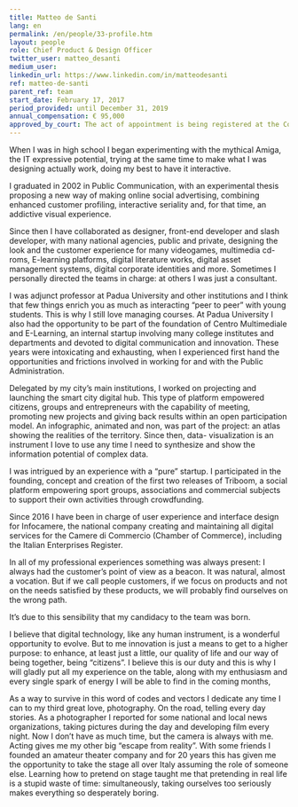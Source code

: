 ```yaml
---
title: Matteo de Santi
lang: en
permalink: /en/people/33-profile.htm
layout: people
role: Chief Product & Design Officer
twitter_user: matteo_desanti
medium_user:
linkedin_url: https://www.linkedin.com/in/matteodesanti
ref: matteo-de-santi
parent_ref: team
start_date: February 17, 2017
period_provided: until December 31, 2019
annual_compensation: € 95,000
approved_by_court: The act of appointment is being registered at the Court of Auditors
---
```

When I was in high school I began experimenting with the mythical Amiga, the IT expressive potential, trying at the same time to make what I was designing actually work, doing my best to have it interactive.

I graduated in 2002 in Public Communication, with an experimental thesis proposing a new way of making online social advertising, combining enhanced customer profiling, interactive seriality and, for that time, an addictive visual experience.

Since then I have collaborated as designer, front-end developer and slash developer, with many national agencies, public and private, designing the look and the customer experience for many videogames, multimedia cd-roms, E-learning platforms, digital literature works, digital asset management systems, digital corporate identities and more. Sometimes I personally directed the teams in charge: at others I was just a consultant.

I was adjunct professor at Padua University and other institutions and I think that few things enrich you as much as interacting “peer to peer” with young students. This is why I still love managing courses. At Padua University I also had the opportunity to be part of the foundation of Centro Multimediale and E-Learning, an internal startup involving many college institutes and departments and devoted to digital communication and innovation. These years were intoxicating and exhausting, when I experienced first hand the opportunities and frictions involved in working for and with the Public Administration.

Delegated by my city’s main institutions, I worked on projecting and launching the smart city digital hub. This type of platform empowered citizens, groups and entrepreneurs with the capability of meeting, promoting new projects and giving back results within an open participation model. An infographic, animated and non, was part of the project: an atlas showing the realities of the territory. Since then, data- visualization is an instrument I love to use any time I need to synthesize and show the information potential of complex data.

I was intrigued by an experience with a “pure” startup. I participated in the founding, concept and creation of the first two releases of Triboom, a social platform empowering sport groups, associations and commercial subjects to support their own activities through crowdfunding.

Since 2016 I have been in charge of user experience and interface design for Infocamere, the national company creating and maintaining all digital services for the Camere di Commercio (Chamber of Commerce), including the Italian Enterprises Register.

In all of my professional experiences something was always present: I always had the customer’s point of view as a beacon. It was natural, almost a vocation. But if we call people customers, if we focus on products and not on the needs satisfied by these products, we will probably find ourselves on the wrong path.

It’s due to this sensibility that my candidacy to the team was born.

I believe that digital technology, like any human instrument, is a wonderful opportunity to evolve. But to me innovation is just a means to get to a higher purpose: to enhance, at least just a little, our quality of life and our way of being together, being “citizens”. I believe this is our duty and this is why I will gladly put all my experience on the table, along with my enthusiasm and every single spark of energy I will be able to find in the coming months,

As a way to survive in this word of codes and vectors I dedicate any time I can to my third great love, photography. On the road, telling every day stories. As a photographer I reported for some national and local news organizations, taking pictures during the day and developing film every night. Now I don’t have as much time, but the camera is always with me. Acting gives me my other big “escape from reality”. With some friends I founded an amateur theater company and for 20 years this has given me the opportunity to take the stage all over Italy assuming the role of someone else. Learning how to pretend on stage taught me that pretending in real life is a stupid waste of time: simultaneously, taking ourselves too seriously makes everything so desperately boring.
